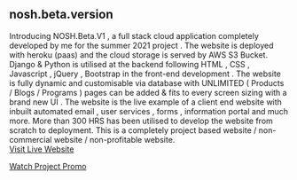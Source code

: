 ## nosh.beta.version

Introducing NOSH.Beta.V1 , a full stack cloud application completely developed by me for the summer 2021 project .
The website is deployed with heroku (paas) and the cloud storage is served by AWS S3 Bucket. Django & Python is utilised at the backend following HTML , CSS , Javascript , jQuery , Bootstrap in the front-end development .
The website is fully dynamic and customisable via database with UNLIMITED ( Products / Blogs / Programs ) pages can be added & fits to every screen sizing with a brand new UI .
The website is the live example of a client end website with inbuilt automated email , user services , forms , information portal and much more. More than 300 HRS has been utilised to develop the website from scratch to deployment. This is a completely project based website / non-commercial website / non-profitable website.
<br>
[Visit Live Website](https://noshbeta.herokuapp.com/)

[Watch Project Promo](https://youtu.be/lx69G-0wHTY)
